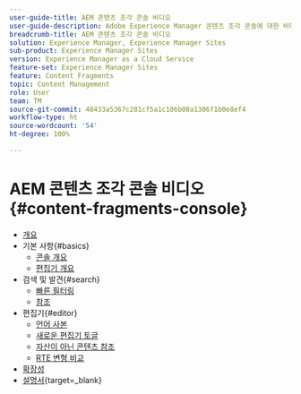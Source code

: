 ```yaml
---
user-guide-title: AEM 콘텐츠 조각 콘솔 비디오
user-guide-description: Adobe Experience Manager 콘텐츠 조각 콘솔에 대한 비디오 모음입니다.
breadcrumb-title: AEM 콘텐츠 조각 콘솔 비디오
solution: Experience Manager, Experience Manager Sites
sub-product: Experience Manager Sites
version: Experience Manager as a Cloud Service
feature-set: Experience Manager Sites
feature: Content Fragments
topic: Content Management
role: User
team: TM
source-git-commit: 48433a5367c281cf5a1c106b08a1306f1b0e8ef4
workflow-type: ht
source-wordcount: '54'
ht-degree: 100%

---
```



# AEM 콘텐츠 조각 콘솔 비디오 {#content-fragments-console}

+ [개요](overview.md)
+ 기본 사항{#basics}
   + [콘솔 개요](./basics/content-fragments-console.md)
   + [편집기 개요](./basics/content-fragment-editor.md)
+ 검색 및 발견{#search}
   + [빠른 필터링](search/fast-filtering.md)
   + [참조](search/references.md)
+ 편집기{#editor}
   + [언어 사본](editor/language-copies.md)
   + [새로운 편집기 토글](editor/new-editor-toggle.md)
   + [자산이 아닌 콘텐츠 참조](editor/non-asset-content-references.md)
   + [RTE 변형 비교](editor/rte-variant-compare.md)
+ [확장성](https://experienceleague.adobe.com/docs/experience-manager-learn/cloud-service/developing/extensibility/content-fragments/overview.html)
+ [설명서](https://experienceleague.adobe.com/docs/experience-manager-cloud-service/content/sites/administering/content-fragments/content-fragments-console.html){target=_blank}
